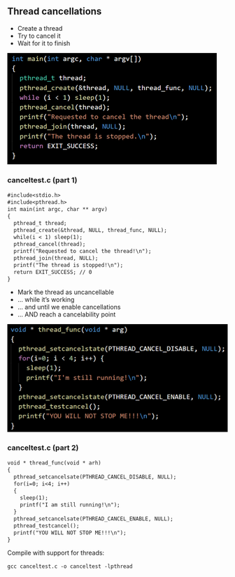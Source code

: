 ## Thread cancellations

- Create a thread
- Try to cancel it
- Wait for it to finish

![10_1.png](10_1.png) 

### canceltest.c (part 1)
```
#include<stdio.h>
#include<pthread.h>
int main(int argc, char ** argv)
{
  pthread_t thread;
  pthread_create(&thread, NULL, thread_func, NULL);
  while(i < 1) sleep(1);
  pthread_cancel(thread);
  printf("Requested to cancel the thread!\n");
  pthread_join(thread, NULL);
  printf("The thread is stopped!\n");
  return EXIT_SUCCESS; // 0
}
```

- Mark the thread as uncancellable
- ... while it’s working
- ... and until we enable cancellations
- ... AND reach a cancelability point

![10_2.png](10_2.png) 

### canceltest.c (part 2)
```
void * thread_func(void * arh)
{
  pthread_setcancelsate(PTHREAD_CANCEL_DISABLE, NULL);
  for(i=0; i<4; i++)
  {
    sleep(1);
	printf("I am still running!\n");
  }
  pthread_setcancelsate(PTHREAD_CANCEL_ENABLE, NULL);
  pthread_testcancel();
  printf("YOU WILL NOT STOP ME!!!\n");
}
```

Compile with support for threads:
```
gcc canceltest.c -o canceltest -lpthread
```
